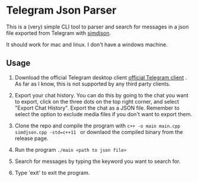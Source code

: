 # Telegram Json Parser

This is a (very) simple CLI tool to parser and search for messages in a json file exported from Telegram with [simdjson](https://github.com/simdjson/simdjson).

It should work for mac and linux. I don't have a windows machine.

## Usage

1. Download the official Telegram desktop client [official Telegram client](https://desktop.telegram.org/) . As far as I know, this is not supported by any third party clients.

2. Export your chat history. You can do this by going to the chat you want to export, click on the three dots on the top right corner, and select "Export Chat History". Export the chat as a JSON file. Remember to select the option to exclude media files if you don't want to export them.

3. Clone the repo and compile the program with `c++ -o main main.cpp simdjson.cpp -std=c++11 ` or downlaod the compiled binary from the release page.

4. Run the program `./main <path to json file>`

5. Search for messages by typing the keyword you want to search for. 

6. Type 'exit' to exit the program.